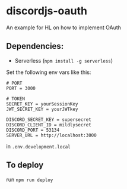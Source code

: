 # discordjs-oauth
An example for HL on how to implement OAuth

## Dependencies:
- Serverless (`npm install -g serverless`)

Set the following env vars like this:
```
# PORT
PORT = 3000

# TOKEN
SECRET_KEY = yourSessionKey
JWT_SECRET_KEY = yourJWTkey

DISCORD_SECRET_KEY = supersecret
DISCORD_CLIENT_ID = mildlysecret
DISCORD_PORT = 53134
SERVER_URL = http://localhost:3000
```
in `.env.development.local`

## To deploy

run `npm run deploy`
